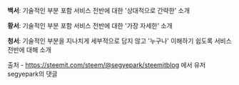 **백서**: 기술적인 부분 포함 서비스 전반에 대한 '상대적으로 간략한' 소개

**황서**: 기술적인 부분 포함 서비스 전반에 대한 '가장 자세한' 소개

**청서**: 기술적인 부분을 지나치게 세부적으로 담지 않고 '누구나' 이해하기 쉽도록 서비스 전반에 대해 소개



출처 - https://steemit.com/steem/@segyepark/steemitblog 에서 유저 segyepark의 댓글 
